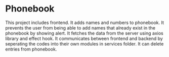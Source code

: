 # Phonebook

This project includes frontend. It adds names and numbers to phonebook. It prevents the user from being able to add names that already exist in the phonebook by showing alert. It fetches the data from the server using axios library and effect hook. It communicates between frontend and backend by seperating the codes into their own modules in services folder. It can delete entries from phonebook.
